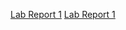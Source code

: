 [Lab Report 1](lab-report-1-week-2.html)
[Lab Report 1](https://ima-quack.github.io/cse15l-lab-reports/lab-report-1-week-2.html)
